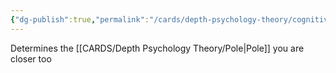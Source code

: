 ```yaml
---
{"dg-publish":true,"permalink":"/cards/depth-psychology-theory/cognitive-development/","created":"2023-02-01T19:46:21.415+01:00","updated":"2023-02-18T16:33:04.169+01:00"}
---
```



Determines the [[CARDS/Depth Psychology Theory/Pole\|Pole]] you are closer too
